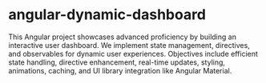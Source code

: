 # angular-dynamic-dashboard
This Angular project showcases advanced proficiency by building an interactive user dashboard. We implement state management, directives, and observables for dynamic user experiences. Objectives include efficient state handling, directive enhancement, real-time updates, styling, animations, caching, and UI library integration like Angular Material.
